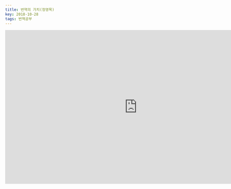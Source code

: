 ```yaml
---
title: 번역의 가치(정영목)
key: 2018-10-28
tags: 번역공부
---
```


<iframe width="854" height="500" src="https://www.youtube.com/embed/xL9tws0Ua-k" frameborder="0" allow="autoplay; encrypted-media" allowfullscreen></iframe>
